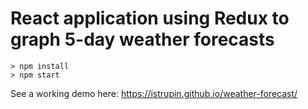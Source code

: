 # React application using Redux to graph 5-day weather forecasts

```
> npm install
> npm start
```

See a working demo here: https://istrupin.github.io/weather-forecast/
